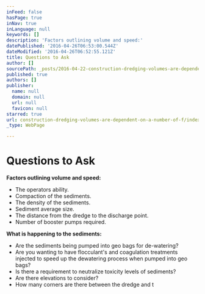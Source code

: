 ```yaml
---
inFeed: false
hasPage: true
inNav: true
inLanguage: null
keywords: []
description: 'Factors outlining volume and speed:'
datePublished: '2016-04-26T06:53:00.544Z'
dateModified: '2016-04-26T06:52:55.121Z'
title: Questions to Ask
author: []
sourcePath: _posts/2016-04-22-construction-dredging-volumes-are-dependent-on-a-number-of-f.md
published: true
authors: []
publisher:
  name: null
  domain: null
  url: null
  favicon: null
starred: true
url: construction-dredging-volumes-are-dependent-on-a-number-of-f/index.html
_type: WebPage

---
```

# Questions to Ask

**Factors outlining volume and speed:**

* The operators ability.
* Compaction of the sediments.
* The density of the sediments.
* Sediment average size.
* The distance from the dredge to the discharge point.
* Number of booster pumps required.

**What is happening to the sediments:**

* Are the sediments being pumped into geo bags for de-watering?
* Are you wanting to have flocculant's and coagulation treatments injected to speed up the dewatering process when pumped into geo bags?
* Is there a requirement to neutralize toxicity levels of sediments?
* Are there elevations to consider?
* How many corners are there between the dredge and t